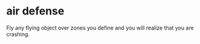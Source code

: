 # air defense

Fly any flying object over zones you define and you will realize that you are crashing. 
